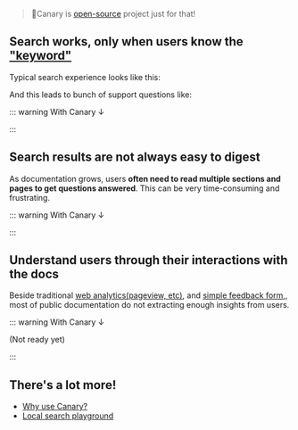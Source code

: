 <script setup>
import Chat from '../components/Chat.vue'
import Headline from '../components/Headline.vue'
import KeywordSearchProblem from '../components/KeywordSearchProblem.vue'
import KeywordSearchSolution from '../components/KeywordSearchSolution.vue'
import SearchDigestProblem from '../components/SearchDigestProblem.vue'
import SearchDigestSolution from '../components/SearchDigestSolution.vue'
import QueryRankChart from '../components/QueryRankChart.vue'
</script>

<Headline />

> 🐤Canary is [open-source](https://github.com/fastrepl/canary) project just for that!

## Search works, only when users know the <ins>"keyword"</ins>

Typical search experience looks like this:

<KeywordSearchProblem />

And this leads to bunch of support questions like:

<Chat
  left="👤 hi there! how can i <strong>set limit for api cost?</strong>"
  right="we <strong>already have docs</strong> for that. (readthemanual.com/<strong>budget</strong>-and-rate-limits) 👤"
/>

::: warning With Canary ↓

<KeywordSearchSolution />

:::

## Search results are not always easy to digest

As documentation grows, users **often need to read multiple sections and pages to get questions answered**.
This can be very time-consuming and frustrating.

<SearchDigestProblem />

::: warning With Canary ↓

<SearchDigestSolution />

:::

## Understand users through their interactions with the docs

Beside traditional <ins>web analytics(pageview, etc)</ins>, and <ins>simple feedback form</ins>,, most of public documentation do not extracting enough insights from users.

::: warning With Canary ↓

<div class="my-2">
(Not ready yet)
<QueryRankChart
title="User Query"
:labels="['docusaurus', 'vitepress', 'starlight', 'pagefind', 'cloud']"
:values="[50, 40, 30, 20, 10]"
/>
</div>

:::

<h2 class="text-2xl">There's a lot more!</h2>

- [Why use Canary?](/docs/common/why)
- [Local search playground](/docs/local/playground)
